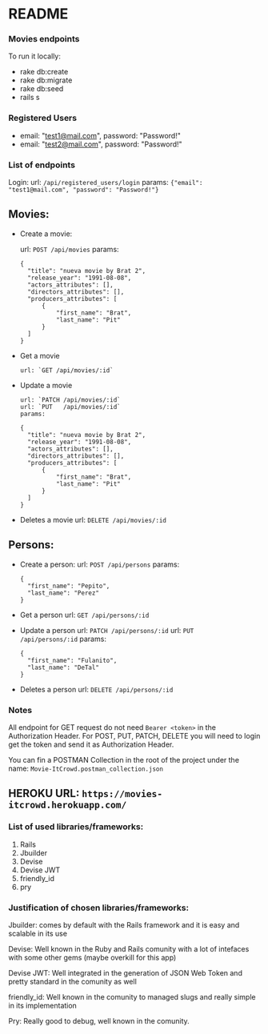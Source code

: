 # README

### Movies endpoints

To run it locally:

* rake db:create
* rake db:migrate
* rake db:seed
* rails s


### Registered Users
* email: "test1@mail.com", password: "Password!"
* email: "test2@mail.com", password: "Password!"

### List of endpoints

Login:
url: `/api/registered_users/login`
params: `{"email": "test1@mail.com", "password": "Password!"}`

## Movies:
* Create a movie:
  
  url: `POST /api/movies`
  params:   
  ```
  {
    "title": "nueva movie by Brat 2",
    "release_year": "1991-08-08",
    "actors_attributes": [],
    "directors_attributes": [],
    "producers_attributes": [
        {
            "first_name": "Brat",
            "last_name": "Pit"
        }
    ]
  }

* Get a movie
  ```
  url: `GET /api/movies/:id`

* Update a movie
  ```
  url: `PATCH /api/movies/:id`
  url: `PUT   /api/movies/:id`
  params:

  {
    "title": "nueva movie by Brat 2",
    "release_year": "1991-08-08",
    "actors_attributes": [],
    "directors_attributes": [],
    "producers_attributes": [
        {
            "first_name": "Brat",
            "last_name": "Pit"
        }
    ]
  }

* Deletes a movie
url: `DELETE /api/movies/:id`

## Persons:
* Create a person:
  url: `POST /api/persons`
  params:   
  ```
  {
    "first_name": "Pepito",
    "last_name": "Perez"
  }

* Get a person
  url: `GET /api/persons/:id`

* Update a person
  url: `PATCH /api/persons/:id`
  url: `PUT   /api/persons/:id`
  params:
  ```
  {
    "first_name": "Fulanito",
    "last_name": "DeTal"
  }

* Deletes a person
url: `DELETE /api/persons/:id`


### Notes
All endpoint for GET request do not need `Bearer <token>` in the Authorization Header.
For POST, PUT, PATCH, DELETE you will need to login get the token and send it as Authorization Header.

You can fin a POSTMAN Collection in the root of the project under the name: `Movie-ItCrowd.postman_collection.json`

## HEROKU URL: `https://movies-itcrowd.herokuapp.com/`

### List of used libraries/frameworks:
1. Rails
2. Jbuilder
3. Devise
4. Devise JWT
5. friendly_id
6. pry

### Justification of chosen libraries/frameworks:
Jbuilder: comes by default with the Rails framework and it is easy and scalable in its use

Devise: Well known in the Ruby and Rails comunity with a lot of intefaces with some other gems (maybe overkill for this app)

Devise JWT: Well integrated in the generation of JSON Web Token and pretty standard in the comunity as well

friendly_id: Well known in the comunity to managed slugs and really simple in its implementation

Pry: Really good to debug, well known in the comunity.